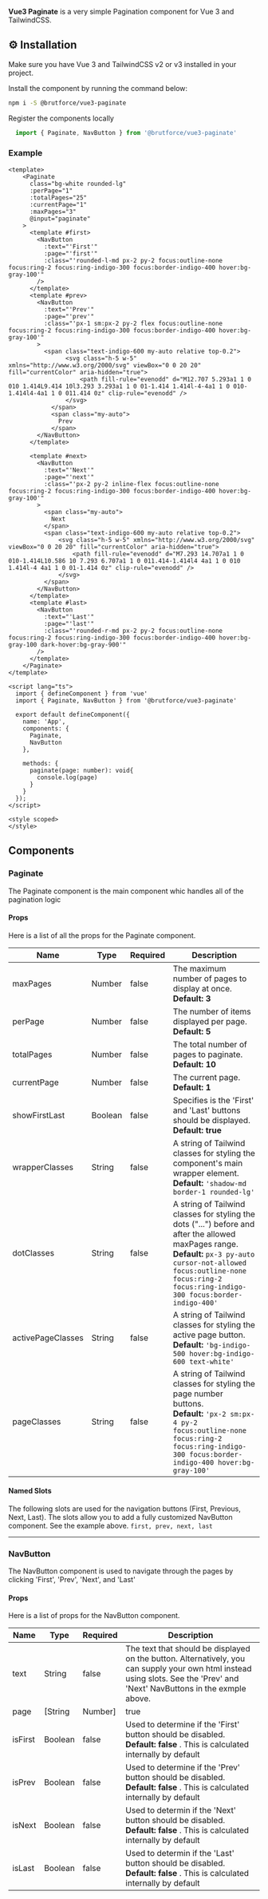 <p>
  <b>Vue3 Paginate</b> is a very simple Pagination component for Vue 3 and TailwindCSS.
</p>


## ⚙️ Installation

Make sure you have Vue 3 and TailwindCSS v2 or v3 installed in your project.

<p>Install the component by running the command below:</p>

```bash
npm i -S @brutforce/vue3-paginate
```

<p>Register the components locally</p>

```ts
  import { Paginate, NavButton } from '@brutforce/vue3-paginate'
```


### Example
```vue
<template>
    <Paginate
      class="bg-white rounded-lg"
      :perPage="1"
      :totalPages="25"
      :currentPage="1"
      :maxPages="3"
      @input="paginate"
    >
      <template #first>
        <NavButton 
          :text="'First'"
          :page="'first'"
          :class="'rounded-l-md px-2 py-2 focus:outline-none focus:ring-2 focus:ring-indigo-300 focus:border-indigo-400 hover:bg-gray-100'"
        />
      </template>
      <template #prev>
        <NavButton 
          :text="'Prev'"
          :page="'prev'"
          :class="'px-1 sm:px-2 py-2 flex focus:outline-none focus:ring-2 focus:ring-indigo-300 focus:border-indigo-400 hover:bg-gray-100'"
        >
          <span class="text-indigo-600 my-auto relative top-0.2">
                <svg class="h-5 w-5" xmlns="http://www.w3.org/2000/svg" viewBox="0 0 20 20" fill="currentColor" aria-hidden="true">
                    <path fill-rule="evenodd" d="M12.707 5.293a1 1 0 010 1.414L9.414 10l3.293 3.293a1 1 0 01-1.414 1.414l-4-4a1 1 0 010-1.414l4-4a1 1 0 011.414 0z" clip-rule="evenodd" />
                </svg>
            </span>
            <span class="my-auto">
              Prev
            </span>
        </NavButton>
      </template>
      
      <template #next>
        <NavButton 
          :text="'Next'"
          :page="'next'"
          :class="'px-2 py-2 inline-flex focus:outline-none focus:ring-2 focus:ring-indigo-300 focus:border-indigo-400 hover:bg-gray-100'"
        >
          <span class="my-auto">
            Next
          </span>
          <span class="text-indigo-600 my-auto relative top-0.2">
              <svg class="h-5 w-5" xmlns="http://www.w3.org/2000/svg" viewBox="0 0 20 20" fill="currentColor" aria-hidden="true">
                  <path fill-rule="evenodd" d="M7.293 14.707a1 1 0 010-1.414L10.586 10 7.293 6.707a1 1 0 011.414-1.414l4 4a1 1 0 010 1.414l-4 4a1 1 0 01-1.414 0z" clip-rule="evenodd" />
              </svg>
          </span>
        </NavButton>
      </template>
      <template #last>
        <NavButton 
          :text="'Last'"
          :page="'last'"
          :class="'rounded-r-md px-2 py-2 focus:outline-none focus:ring-2 focus:ring-indigo-300 focus:border-indigo-400 hover:bg-gray-100 dark-hover:bg-gray-900'"
        />
      </template>
    </Paginate>
</template>

<script lang="ts">
  import { defineComponent } from 'vue'
  import { Paginate, NavButton } from '@brutforce/vue3-paginate'

  export default defineComponent({
    name: 'App',
    components: {
      Paginate,
      NavButton
    },

    methods: {
      paginate(page: number): void{
        console.log(page)
      }
    }
  });
</script>

<style scoped>
</style>

```

## Components

  ### Paginate
  <p> The Paginate component is the main component whic handles all of the pagination logic </p>

  #### Props

  Here is a list of all the props for the Paginate component.

  |Name |    Type | Required | Description
  ------ | ----- | ----- | ----- |
  |  maxPages   |   Number   |   false   |   The maximum number of pages to display at once. <br><strong> Default: 3</strong>  |
  |  perPage    |   Number | false | The number of items displayed per page. <br><strong> Default: 5</strong> |
  |  totalPages   |   Number   | false | The total number of pages to paginate. <br><strong> Default: 10</strong> |
  |  currentPage   |   Number   | false | The current page. <br><strong> Default: 1</strong> |
  |  showFirstLast  |   Boolean   | false | Specifies is the 'First' and 'Last' buttons should be displayed. <br><strong> Default: true</strong> |
  |  wrapperClasses |   String   | false | A string of Tailwind classes for styling the component's main wrapper element. <br><strong> Default: </strong> `'shadow-md border-1 rounded-lg'` |
  | dotClasses | String | false | A string of Tailwind classes for styling the dots ("...") before and after the allowed maxPages range. <br><strong>Default: </strong> `px-3 py-auto cursor-not-allowed focus:outline-none focus:ring-2 focus:ring-indigo-300 focus:border-indigo-400'`|
  | activePageClasses | String | false | A string of Tailwind classes for styling the active page button. <br><strong> Default: </strong> `'bg-indigo-500 hover:bg-indigo-600 text-white'` |
  | pageClasses | String | false | A string of Tailwind classes for styling the page number buttons. <br><strong>Default: </strong> `'px-2 sm:px-4 py-2 focus:outline-none focus:ring-2 focus:ring-indigo-300 focus:border-indigo-400 hover:bg-gray-100'` |

  #### Named Slots
  The following slots are used for the navigation buttons (First, Previous, Next, Last).
  The slots allow you to add a fully customized NavButton component. See the example above.
  `first, prev, next, last`

<hr>

### NavButton
<p>The NavButton component is used to navigate through the pages by clicking 'First', 'Prev', 'Next', and 'Last'</p>

  #### Props
  Here is a list of props for the NavButton component.

  |Name |  Type  | Required  | Description
  ----- | -----  | -----  | -----  |
  |text | String | false | The text that should be displayed on the button. Alternatively, you can supply your own html instead using slots. See the 'Prev' and 'Next' NavButtons in the exmple above. |
  | page | [String | Number] | true | The page name/number to be displayed. ie `first`, `prev`, `next`, `last` |
  | isFirst | Boolean | false | Used to determine if the 'First' button should be disabled. <br> <strong>Default: false </strong> . This is calculated internally by default |
  | isPrev | Boolean | false | Used to determine if the 'Prev' button should be disabled. <br> <strong>Default: false </strong> . This is calculated internally by default |
  | isNext | Boolean | false | Used to determin if the 'Next' button should be disabled. <br> <strong>Default: false </strong> . This is calculated internally by default |
  | isLast | Boolean | false | Used to determin if the 'Last' button should be disabled. <br> <strong>Default: false </strong> . This is calculated internally by default |

    


